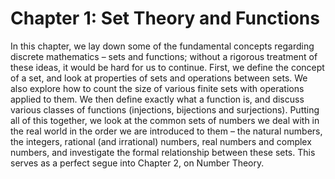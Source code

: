 # Chapter 1: Set Theory and Functions

In this chapter, we lay down some of the fundamental concepts regarding discrete mathematics – sets and functions; without a rigorous treatment of these ideas, it would be hard for us to continue. First, we define the concept of a set, and look at properties of sets and operations between sets. We also explore how to count the size of various finite sets with operations applied to them. We then define exactly what a function is, and discuss various classes of functions (injections, bijections and surjections). Putting all of this together, we look at the common sets of numbers we deal with in the real world in the order we are introduced to them – the natural numbers, the integers, rational (and irrational) numbers, real numbers and complex numbers, and investigate the formal relationship between these sets. This serves as a perfect segue into Chapter 2, on Number Theory. 